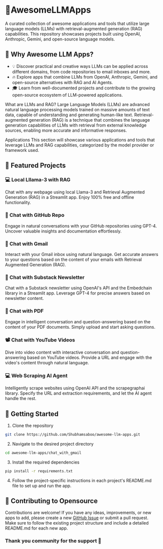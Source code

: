 # 🌟AwesomeLLMApps
A curated collection of awesome applications and tools that utilize large language models (LLMs) with retrieval-augmented generation (RAG) capabilities.
This repository showcases projects built using OpenAI, Anthropic, Gemini, and open-source language models.


## 🤔 Why Awesome LLM Apps?
- 💡 Discover practical and creative ways LLMs can be applied across different domains, from code repositories to email inboxes and more.
- 🔥 Explore apps that combine LLMs from OpenAI, Anthropic, Gemini, and open-source alternatives with RAG and AI Agents.
- 🎓 Learn from well-documented projects and contribute to the growing open-source ecosystem of LLM-powered applications.
  
What are LLMs and RAG?
Large Language Models (LLMs) are advanced natural language processing models trained on massive amounts of text data, capable of understanding and generating human-like text.
Retrieval-augmented generation (RAG) is a technique that combines the language generation capabilities of LLMs with retrieval from external knowledge sources, enabling more accurate and informative responses.

Applications
This section will showcase various applications and tools that leverage LLMs and RAG capabilities, categorized by the model provider or framework used.
## 📂 Featured Projects

### 💻 Local Lllama-3 with RAG
Chat with any webpage using local Llama-3 and Retrieval Augmented Generation (RAG) in a Streamlit app. Enjoy 100% free and offline functionality.

### 💬 Chat with GitHub Repo
Engage in natural conversations with your GitHub repositories using GPT-4. Uncover valuable insights and documentation effortlessly.

### 📨 Chat with Gmail
Interact with your Gmail inbox using natural language. Get accurate answers to your questions based on the content of your emails with Retrieval Augmented Generation (RAG).

### 📝 Chat with Substack Newsletter
Chat with a Substack newsletter using OpenAI's API and the Embedchain library in a Streamlit app. Leverage GPT-4 for precise answers based on newsletter content.

### 📄 Chat with PDF
Engage in intelligent conversation and question-answering based on the content of your PDF documents. Simply upload and start asking questions.

### 📽️ Chat with YouTube Videos
Dive into video content with interactive conversation and question-answering based on YouTube videos. Provide a URL and engage with the video's content through natural language.

### 💻 Web Scraping AI Agent
Intelligently scrape websites using OpenAI API and the scrapegraphai library. Specify the URL and extraction requirements, and let the AI agent handle the rest.


## 🚀 Getting Started

1. Clone the repository 

```bash 
git clone https://github.com/Shubhamsaboo/awesome-llm-apps.git 
```

2. Navigate to the desired project directory

```bash 
cd awesome-llm-apps/chat_with_gmail 
```

3. Install the required dependencies

```bash
pip install -r requirements.txt
```

4. Follow the project-specific instructions in each project's README.md file to set up and run the app.

## 🤝 Contributing to Opensource
Contributions are welcome! If you have any ideas, improvements, or new apps to add, please create a new [GitHub Issue](https://github.com/Shubhamsaboo/awesome-llm-apps/issues) or submit a pull request. Make sure to follow the existing project structure and include a detailed README.md for each new app.

### Thank you community for the support 🙏
